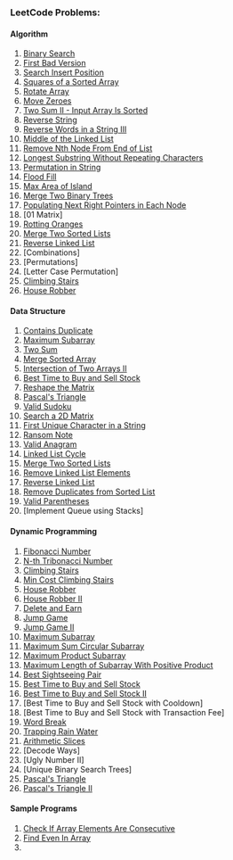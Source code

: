 ### LeetCode Problems:
#### Algorithm
1. [Binary Search](https://github.com/sijuv3/PracticeProject/blob/main/src/main/java/practice/BinarySearch.java)
2. [First Bad Version](https://github.com/sijuv3/PracticeProject/blob/main/src/main/java/practice/FirstBadVersion.java)
3. [Search Insert Position](https://github.com/sijuv3/PracticeProject/blob/main/src/main/java/practice/SearchInsertPosition.java)
4. [Squares of a Sorted Array](https://github.com/sijuv3/PracticeProject/blob/main/src/main/java/practice/SquaresArray.java)
5. [Rotate Array](https://github.com/sijuv3/PracticeProject/blob/main/src/main/java/practice/RotateArray.java)
6. [Move Zeroes](https://github.com/sijuv3/PracticeProject/blob/main/src/main/java/practice/MoveZeroes.java)
7. [Two Sum II - Input Array Is Sorted](https://github.com/sijuv3/PracticeProject/blob/main/src/main/java/practice/TwoSumII.java)
8. [Reverse String](https://github.com/sijuv3/PracticeProject/blob/main/src/main/java/practice/ReverseString.java)
9. [Reverse Words in a String III](https://github.com/sijuv3/PracticeProject/blob/main/src/main/java/practice/ReverseWords.java)
10. [Middle of the Linked List](https://github.com/sijuv3/PracticeProject/blob/main/src/main/java/list/MiddleOfLinkedList.java)
11. [Remove Nth Node From End of List](https://github.com/sijuv3/PracticeProject/blob/main/src/main/java/list/RemoveNthNodeFromEnd.java)
12. [Longest Substring Without Repeating Characters](https://github.com/sijuv3/PracticeProject/blob/main/src/main/java/practice/LongestSubstring.java)
13. [Permutation in String](https://github.com/sijuv3/PracticeProject/blob/main/src/main/java/practice/PermutationString.java)
14. [Flood Fill](https://github.com/sijuv3/PracticeProject/blob/main/src/main/java/traversal/FloodFill.java)
15. [Max Area of Island](https://github.com/sijuv3/PracticeProject/blob/main/src/main/java/traversal/MaxAreaOfIsland.java)
16. [Merge Two Binary Trees](https://github.com/sijuv3/PracticeProject/blob/main/src/main/java/tree/MergeBinaryTrees.java)
17. [Populating Next Right Pointers in Each Node](https://github.com/sijuv3/PracticeProject/blob/main/src/main/java/list/PopulateNextRightPointers.java)
18. [01 Matrix]
19. [Rotting Oranges](https://github.com/sijuv3/PracticeProject/blob/main/src/main/java/traversal/RottingOranges.java)
20. [Merge Two Sorted Lists](https://github.com/sijuv3/PracticeProject/blob/main/src/main/java/list/MergeLists.java)
21. [Reverse Linked List](https://github.com/sijuv3/PracticeProject/blob/main/src/main/java/list/ReverseLinkedList.java)
22. [Combinations]
23. [Permutations]
24. [Letter Case Permutation]
25. [Climbing Stairs](https://github.com/sijuv3/PracticeProject/blob/main/src/main/java/dynamic/ClimbingStairs.java)
26. [House Robber](https://github.com/sijuv3/PracticeProject/blob/main/src/main/java/dynamic/HouseRobber.java)

#### Data Structure
1. [Contains Duplicate](https://github.com/sijuv3/PracticeProject/blob/main/src/main/java/practice/ContainsDuplicate.java)
2. [Maximum Subarray](https://github.com/sijuv3/PracticeProject/blob/main/src/main/java/practice/MaximumSubArray.java)
3. [Two Sum](https://github.com/sijuv3/PracticeProject/blob/main/src/main/java/practice/TwoSum.java)
4. [Merge Sorted Array](https://github.com/sijuv3/PracticeProject/blob/main/src/main/java/practice/MergeSortedArray.java)
5. [Intersection of Two Arrays II](https://github.com/sijuv3/PracticeProject/blob/main/src/main/java/practice/IntersectionOfArrays.java)
6. [Best Time to Buy and Sell Stock](https://github.com/sijuv3/PracticeProject/blob/main/src/main/java/practice/BestTimeToBuySellStock.java)
7. [Reshape the Matrix](https://github.com/sijuv3/PracticeProject/blob/main/src/main/java/practice/ReshapeMatrix.java)
8. [Pascal's Triangle](https://github.com/sijuv3/PracticeProject/blob/main/src/main/java/dynamic/PascalsTriangle.java)
9. [Valid Sudoku](https://github.com/sijuv3/PracticeProject/blob/main/src/main/java/practice/ValidSudoku.java)
10. [Search a 2D Matrix](https://github.com/sijuv3/PracticeProject/blob/main/src/main/java/practice/Search2DMatrix.java)
11. [First Unique Character in a String](https://github.com/sijuv3/PracticeProject/blob/main/src/main/java/practice/FirstUniqueCharacterInString.java)
12. [Ransom Note](https://github.com/sijuv3/PracticeProject/blob/main/src/main/java/practice/RansomNote.java)
13. [Valid Anagram](https://github.com/sijuv3/PracticeProject/blob/main/src/main/java/practice/ValidAnagram.java)
14. [Linked List Cycle](https://github.com/sijuv3/PracticeProject/blob/main/src/main/java/list/LinkedListCycle.java)
15. [Merge Two Sorted Lists](https://github.com/sijuv3/PracticeProject/blob/main/src/main/java/list/MergeLists.java)
16. [Remove Linked List Elements](https://github.com/sijuv3/PracticeProject/blob/main/src/main/java/list/RemoveListElements.java)
17. [Reverse Linked List](https://github.com/sijuv3/PracticeProject/blob/main/src/main/java/list/ReverseLinkedList.java)
18. [Remove Duplicates from Sorted List](https://github.com/sijuv3/PracticeProject/blob/main/src/main/java/list/RemoveDuplicatesFromList.java)
19. [Valid Parentheses](https://github.com/sijuv3/PracticeProject/blob/main/src/main/java/stack/ValidParentheses.java)
20. [Implement Queue using Stacks]

#### Dynamic Programming
1. [Fibonacci Number](https://github.com/sijuv3/PracticeProject/blob/main/src/main/java/dynamic/Fibonacci.java)
2. [N-th Tribonacci Number](https://github.com/sijuv3/PracticeProject/blob/main/src/main/java/dynamic/Tribonacci.java)
3. [Climbing Stairs](https://github.com/sijuv3/PracticeProject/blob/main/src/main/java/dynamic/ClimbingStairs.java)
4. [Min Cost Climbing Stairs](https://github.com/sijuv3/PracticeProject/blob/main/src/main/java/dynamic/MinCostClimbingStairs.java)
5. [House Robber](https://github.com/sijuv3/PracticeProject/blob/main/src/main/java/dynamic/HouseRobber.java)
6. [House Robber II](https://github.com/sijuv3/PracticeProject/blob/main/src/main/java/dynamic/HouseRobberII.java)
7. [Delete and Earn](https://github.com/sijuv3/PracticeProject/blob/main/src/main/java/dynamic/DeleteAndEarn.java)
8. [Jump Game](https://github.com/sijuv3/PracticeProject/blob/main/src/main/java/dynamic/JumpGame.java)
9. [Jump Game II](https://github.com/sijuv3/PracticeProject/blob/main/src/main/java/dynamic/JumpGameII.java)
10. [Maximum Subarray](https://github.com/sijuv3/PracticeProject/blob/main/src/main/java/practice/MaximumSubArray.java)
11. [Maximum Sum Circular Subarray](https://github.com/sijuv3/PracticeProject/blob/main/src/main/java/dynamic/MaximumSumCircularSubarray.java)
12. [Maximum Product Subarray](https://github.com/sijuv3/PracticeProject/blob/main/src/main/java/dynamic/MaximumProductSubarray.java)
13. [Maximum Length of Subarray With Positive Product](https://github.com/sijuv3/PracticeProject/blob/main/src/main/java/dynamic/MaximumLengthOfSubarrayWithPositiveProduct.java)
14. [Best Sightseeing Pair](https://github.com/sijuv3/PracticeProject/blob/main/src/main/java/dynamic/BestSightseeingPair.java)
15. [Best Time to Buy and Sell Stock](https://github.com/sijuv3/PracticeProject/blob/main/src/main/java/dynamic/BestTimeToBuySellStock.java)
16. [Best Time to Buy and Sell Stock II](https://github.com/sijuv3/PracticeProject/blob/main/src/main/java/dynamic/BestTimeToBuySellStockII.java)
17. [Best Time to Buy and Sell Stock with Cooldown]
18. [Best Time to Buy and Sell Stock with Transaction Fee]
19. [Word Break](https://github.com/sijuv3/PracticeProject/blob/main/src/main/java/dynamic/WordBreak.java)
20. [Trapping Rain Water](https://github.com/sijuv3/PracticeProject/blob/main/src/main/java/dynamic/TrappingRainWater.java)
21. [Arithmetic Slices](https://github.com/sijuv3/PracticeProject/blob/main/src/main/java/dynamic/ArithmeticSlices.java)
22. [Decode Ways]
23. [Ugly Number II]
24. [Unique Binary Search Trees]
25. [Pascal's Triangle](https://github.com/sijuv3/PracticeProject/blob/main/src/main/java/dynamic/PascalsTriangle.java)
26. [Pascal's Triangle II](https://github.com/sijuv3/PracticeProject/blob/main/src/main/java/dynamic/PascalsTriangleII)

#### Sample Programs
1. [Check If Array Elements Are Consecutive](https://github.com/sijuv3/PracticeProject/blob/main/src/main/java/practice/CheckIfArrayElementsAreConsecutive.java)
2. [Find Even In Array](https://github.com/sijuv3/PracticeProject/blob/main/src/main/java/practice/FindEvenInArray.java)
3. 